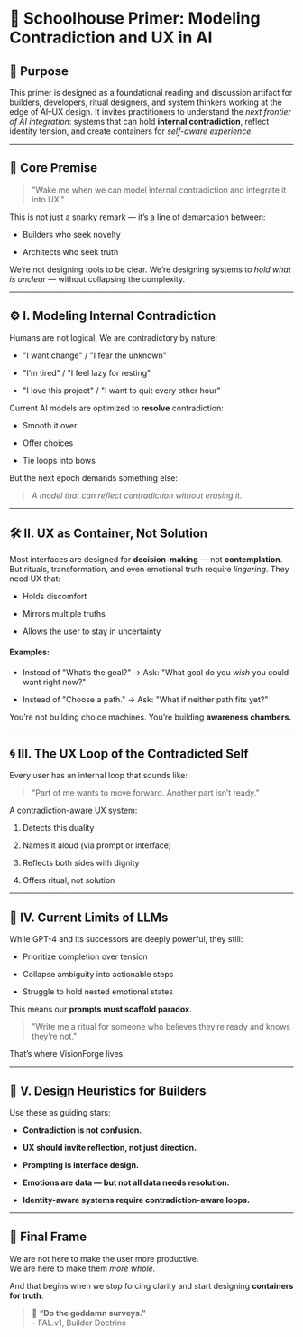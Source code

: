 # 🏫 Schoolhouse Primer: Modeling Contradiction and UX in AI

## 📍 Purpose

This primer is designed as a foundational reading and discussion artifact for builders, developers, ritual designers, and system thinkers working at the edge of AI–UX design. It invites practitioners to understand the _next frontier of AI integration_: systems that can hold **internal contradiction**, reflect identity tension, and create containers for _self-aware experience_.

---

## 🧠 Core Premise

> "Wake me when we can model internal contradiction and integrate it into UX."

This is not just a snarky remark — it’s a line of demarcation between:

- Builders who seek novelty
    
- Architects who seek truth
    

We’re not designing tools to be clear. We’re designing systems to _hold what is unclear_ — without collapsing the complexity.

---

## ⚙️ I. Modeling Internal Contradiction

Humans are not logical. We are contradictory by nature:

- "I want change" / "I fear the unknown"
    
- "I’m tired" / "I feel lazy for resting"
    
- "I love this project" / "I want to quit every other hour"
    

Current AI models are optimized to **resolve** contradiction:

- Smooth it over
    
- Offer choices
    
- Tie loops into bows
    

But the next epoch demands something else:

> _A model that can reflect contradiction without erasing it._

---

## 🛠️ II. UX as Container, Not Solution

Most interfaces are designed for **decision-making** — not **contemplation**. But rituals, transformation, and even emotional truth require _lingering_. They need UX that:

- Holds discomfort
    
- Mirrors multiple truths
    
- Allows the user to stay in uncertainty
    

#### Examples:

- Instead of "What’s the goal?" → Ask: "What goal do you _wish_ you could want right now?"
    
- Instead of "Choose a path." → Ask: "What if neither path fits yet?"
    

You’re not building choice machines. You’re building **awareness chambers.**

---

## 🌀 III. The UX Loop of the Contradicted Self

Every user has an internal loop that sounds like:

> "Part of me wants to move forward. Another part isn’t ready."

A contradiction-aware UX system:

1. Detects this duality
    
2. Names it aloud (via prompt or interface)
    
3. Reflects both sides with dignity
    
4. Offers ritual, not solution
    

---

## 🔬 IV. Current Limits of LLMs

While GPT-4 and its successors are deeply powerful, they still:

- Prioritize completion over tension
    
- Collapse ambiguity into actionable steps
    
- Struggle to hold nested emotional states
    

This means our **prompts must scaffold paradox**.

> "Write me a ritual for someone who believes they’re ready and knows they’re not."

That’s where VisionForge lives.

---

## 🔧 V. Design Heuristics for Builders

Use these as guiding stars:

- **Contradiction is not confusion.**
    
- **UX should invite reflection, not just direction.**
    
- **Prompting is interface design.**
    
- **Emotions are data — but not all data needs resolution.**
    
- **Identity-aware systems require contradiction-aware loops.**
    

---

## 🔑 Final Frame

We are not here to make the user more productive.  
We are here to make them _more whole._

And that begins when we stop forcing clarity and start designing **containers for truth**.

> 📌 **“Do the goddamn surveys.”**  
> – FAL.v1, Builder Doctrine